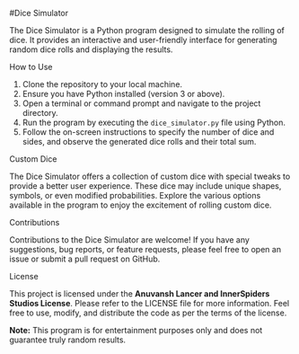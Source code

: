 #Dice Simulator

The Dice Simulator is a Python program designed to simulate the rolling of dice. It provides an interactive and user-friendly interface for generating random dice rolls and displaying the results.

How to Use

1. Clone the repository to your local machine.
2. Ensure you have Python installed (version 3 or above).
3. Open a terminal or command prompt and navigate to the project directory.
4. Run the program by executing the `dice_simulator.py` file using Python.
5. Follow the on-screen instructions to specify the number of dice and sides, and observe the generated dice rolls and their total sum.

Custom Dice

The Dice Simulator offers a collection of custom dice with special tweaks to provide a better user experience. These dice may include unique shapes, symbols, or even modified probabilities. Explore the various options available in the program to enjoy the excitement of rolling custom dice.

Contributions

Contributions to the Dice Simulator are welcome! If you have any suggestions, bug reports, or feature requests, please feel free to open an issue or submit a pull request on GitHub.

License

This project is licensed under the **Anuvansh Lancer and InnerSpiders Studios License**. Please refer to the LICENSE file for more information. Feel free to use, modify, and distribute the code as per the terms of the license.

**Note:** This program is for entertainment purposes only and does not guarantee truly random results.
